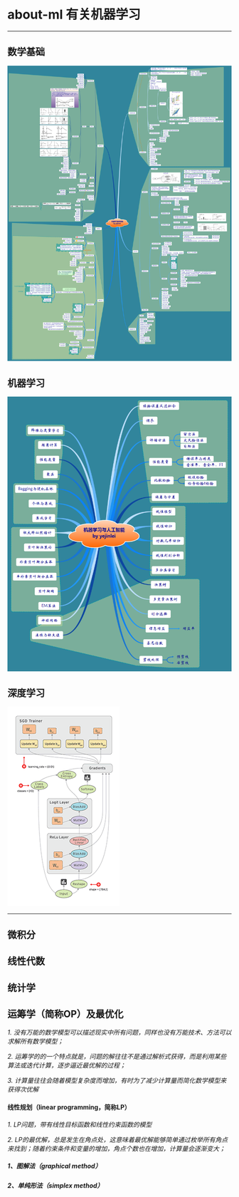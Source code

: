 # about-ml 有关机器学习

----------

## 数学基础

![](数学基础/机器学习数学基础.png)

## 机器学习

![](机器学习与人工智能/机器学习与人工智能.png)

## 深度学习

![](深度学习/tensors_flowing.gif)


----------


## 微积分


## 线性代数


## 统计学


## 运筹学（简称OP）及最优化
*1. 没有万能的数学模型可以描述现实中所有问题，同样也没有万能技术、方法可以求解所有数学模型；*

*2. 运筹学的的一个特点就是，问题的解往往不是通过解析式获得，而是利用某些算法或迭代计算，逐步逼近最优解的过程；*

*3. 计算量往往会随着模型复杂度而增加，有时为了减少计算量而简化数学模型来获得次优解*

#### **线性规划**（linear programming，简称LP）
*1. LP问题，带有线性目标函数和线性约束函数的模型*

*2. LP的最优解，总是发生在角点处，这意味着最优解能够简单通过枚举所有角点来找到；随着约束条件和变量的增加，角点个数也在增加，计算量会逐渐变大；*

##### 1、图解法（graphical method）
##### 2、单纯形法（simplex method）